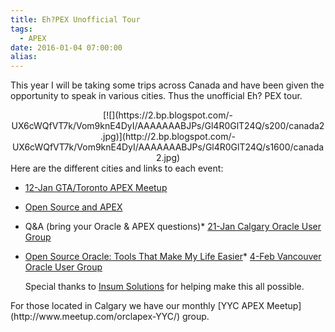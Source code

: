```yaml
---
title: Eh?PEX Unofficial Tour
tags:
  - APEX
date: 2016-01-04 07:00:00
alias:
---
```


This year I will be taking some trips across Canada and have been given the opportunity to speak in various cities. Thus the unofficial Eh? PEX tour.

<div class="separator" style="clear: both; text-align: center;">[![](https://2.bp.blogspot.com/-UX6cWQfVT7k/Vom9knE4DyI/AAAAAAABJPs/Gl4R0GlT24Q/s200/canada2.jpg)](http://2.bp.blogspot.com/-UX6cWQfVT7k/Vom9knE4DyI/AAAAAAABJPs/Gl4R0GlT24Q/s1600/canada2.jpg)</div>
Here are the different cities and links to each event:

*   [12-Jan GTA/Toronto APEX Meetup](http://www.meetup.com/GTA-Oracle-APEX-Development-Meetup/events/227780110/)

*   [Open Source and APEX](http://martindsouza.github.io/pres-apex-ent-dev/)
*   Q&amp;A (bring your Oracle &amp; APEX questions)*   [21-Jan Calgary Oracle User Group](http://coug.ab.ca/events/)

*   [Open Source Oracle: Tools That Make My Life Easier](http://martindsouza.github.io/pres-open-source-oracle/#/)*   [4-Feb Vancouver Oracle User Group](https://www.eventbrite.ca/e/orclapex-yvr-meetup-3-tickets-20446209162)<div>Special thanks to [Insum Solutions](http://insum.ca/) for helping make this all possible.</div><div>
</div><div>For those located in Calgary we have our monthly [YYC APEX Meetup](http://www.meetup.com/orclapex-YYC/) group.</div>